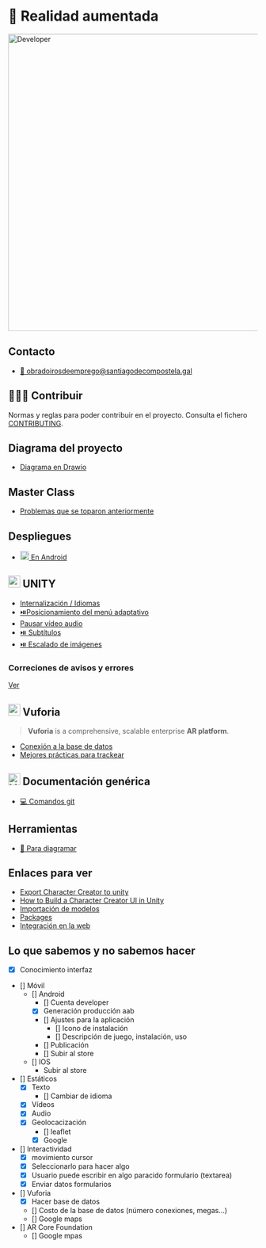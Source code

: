# 📱 Realidad aumentada

<img width="600" src="https://github.com/webferrol/appventurers-doc/assets/35032717/36f2ddf0-9cce-4d23-80c7-85dc84f193a2" alt="Developer">

## Contacto

- [📧 obradoirosdeemprego@santiagodecompostela.gal](obradoirosdeemprego@santiagodecompostela.gal)

## 🧑‍🤝‍🧑 Contribuir

Normas y reglas para poder contribuir en el proyecto. Consulta el fichero [CONTRIBUTING](./CONTRIBUTING.md).

## Diagrama del proyecto

- [Diagrama en Drawio]([./deploys/android.md](https://drive.google.com/file/d/1_rwJqQdyMqmlfV_UfCPRWmVZgKmLhxPP/view?usp=sharing))

## Master Class

- [Problemas que se toparon anteriormente](https://drive.google.com/drive/folders/1M34nB8200c8ZVYa6uEQhkyKCv-Jadxh7?usp=sharing)

## Despliegues

- [<img width="18" src="https://github.com/webferrol/appventurers-doc/assets/35032717/201fbb2f-66a7-45c1-a54e-674f04a8ca90"> En Android](./deploys/android.md)

## <img src="https://github.com/webferrol/appventurers-doc/assets/35032717/5d1edad5-8fac-4093-8752-4ca291d96b26" width="24" alt="unity"> UNITY

- [Internalización / Idiomas](./unity/internationalization.md)
- [⏯️Posicionamiento del menú adaptativo](https://www.youtube.com/watch?v=y9cXHCTas9A&t=184s)
- [Pausar vídeo audio](https://gamedevbeginner.com/the-right-way-to-pause-the-game-in-unity/)
- [⏯️ Subtítulos](./unity/subtitles.md)
- [⏯️ Escalado de imágenes](./unity/config-autoescalado.md)

### Correciones de avisos y errores

[Ver](./unity/errors.md)

## <img src="https://github.com/webferrol/appventurers-doc/assets/35032717/ddd196af-9842-4560-9666-f121e69ec1d7" width="24" alt="vuforia"> Vuforia

>**Vuforia** is a comprehensive, scalable enterprise **AR platform**.

- [Conexión a la base de datos](./vuforia/connection-ddbb.md)
- [Mejores prácticas para trackear](https://developer.vuforia.com/library/objects/best-practices-designing-and-developing-image-based-targets)

## <img src="https://github.com/webferrol/appventurers-doc/assets/35032717/507c607e-57aa-412b-ae81-bf31f9213650" width="24" alt="Ver"> Documentación genérica

- [💻 Comandos git](./other/git-commands.md)

## Herramientas

- [📐 Para diagramar](https://www.drawio.com/blog/move-diagrams-net)

## Enlaces para ver

- [Export Character Creator to unity](https://youtu.be/tgirPjknAv4)
- [How to Build a Character Creator UI in Unity](https://www.youtube.com/watch?v=xS8tuHg0-rc)
- [Importación de modelos](https://docs.unity3d.com/Manual/models-importing.html)
- [Packages](https://docs.unity3d.com/Manual/PackagesList.html)
- [Integración en la web](https://www.youtube.com/watch?v=K52l9P19_2o)

## Lo que sabemos y no sabemos hacer

- [x] Conocimiento interfaz
- [] Móvil
    - [] Android
        - [] Cuenta developer
        - [x] Generación producción aab
        - [] Ajustes para la aplicación
            - [] Icono de instalación
            - [] Descripción de juego, instalación, uso   
        - [] Publicación
        - [] Subir al store
    - [] IOS
        - Subir al store
- [] Estáticos
    - [x] Texto
        - [] Cambiar de idioma
    - [x] Vídeos
    - [x] Audio
    - [x] Geolocacización
        - [] leaflet
        - [x] Google
- [] Interactividad
    - [x] movimiento cursor
    - [x] Seleccionarlo para hacer algo
    - [x] Usuario puede escribir en algo paracido formulario (textarea)
    - [x] Enviar datos formularios

- [] Vuforia
    - [x] Hacer base de datos
    - [] Costo de la base de datos (número conexiones, megas...)
    - [] Google maps
- [] AR Core Foundation
    - [] Google mpas

